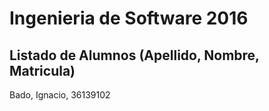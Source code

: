 # Ingenieria de Software 2016

## Listado de Alumnos (Apellido, Nombre, Matricula)

Bado, Ignacio, 36139102

